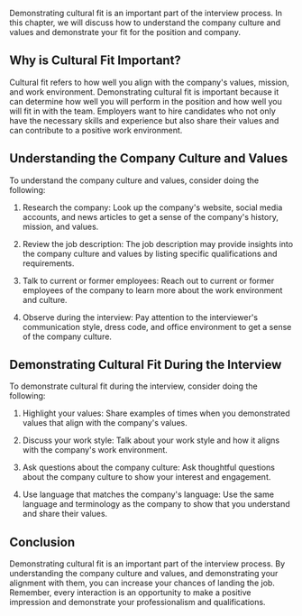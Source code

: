 
Demonstrating cultural fit is an important part of the interview process. In this chapter, we will discuss how to understand the company culture and values and demonstrate your fit for the position and company.

Why is Cultural Fit Important?
------------------------------

Cultural fit refers to how well you align with the company's values, mission, and work environment. Demonstrating cultural fit is important because it can determine how well you will perform in the position and how well you will fit in with the team. Employers want to hire candidates who not only have the necessary skills and experience but also share their values and can contribute to a positive work environment.

Understanding the Company Culture and Values
--------------------------------------------

To understand the company culture and values, consider doing the following:

1. Research the company: Look up the company's website, social media accounts, and news articles to get a sense of the company's history, mission, and values.

2. Review the job description: The job description may provide insights into the company culture and values by listing specific qualifications and requirements.

3. Talk to current or former employees: Reach out to current or former employees of the company to learn more about the work environment and culture.

4. Observe during the interview: Pay attention to the interviewer's communication style, dress code, and office environment to get a sense of the company culture.

Demonstrating Cultural Fit During the Interview
-----------------------------------------------

To demonstrate cultural fit during the interview, consider doing the following:

1. Highlight your values: Share examples of times when you demonstrated values that align with the company's values.

2. Discuss your work style: Talk about your work style and how it aligns with the company's work environment.

3. Ask questions about the company culture: Ask thoughtful questions about the company culture to show your interest and engagement.

4. Use language that matches the company's language: Use the same language and terminology as the company to show that you understand and share their values.

Conclusion
----------

Demonstrating cultural fit is an important part of the interview process. By understanding the company culture and values, and demonstrating your alignment with them, you can increase your chances of landing the job. Remember, every interaction is an opportunity to make a positive impression and demonstrate your professionalism and qualifications.
